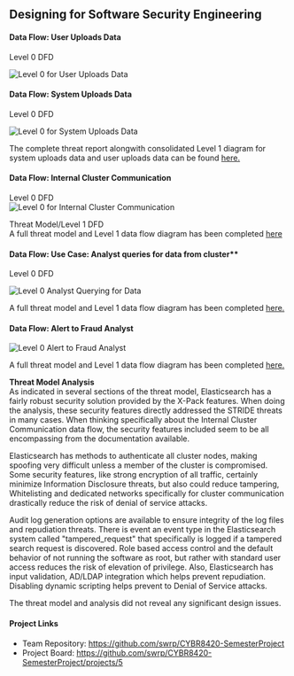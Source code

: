 ## Designing for Software Security Engineering
#### Data Flow: User Uploads Data
Level 0 DFD

![Level 0 for User Uploads Data](https://github.com/swrp/CYBR8420-SemesterProject/blob/BhawiniTripathi-TMT/Level0_DataFlow1.PNG)

#### Data Flow: System Uploads Data
Level 0 DFD

![Level 0 for System Uploads Data](https://github.com/swrp/CYBR8420-SemesterProject/blob/BhawiniTripathi-TMT/Level0_DataFlow2.PNG)

The complete threat report alongwith consolidated Level 1 diagram for system uploads data and user uploads data can be found <a href = "https://swrp.github.io/CYBR8420-SemesterProject/UpdatingData.htm">here.</a>

#### Data Flow: Internal Cluster Communication
Level 0 DFD  
![Level 0 for Internal Cluster Communication](https://github.com/swrp/CYBR8420-SemesterProject/blob/mark/Threat%20Models/InternalClusterCommunication_Level_0.PNG)  

Threat Model/Level 1 DFD  
A full threat model and Level 1 data flow diagram has been completed <a href = "https://swrp.github.io/CYBR8420-SemesterProject/InternalClusterCommunication_ThreatReport.htm">here </a>

#### Data Flow: Use Case: Analyst queries for data from cluster**

Level 0 DFD

![Level 0 Analyst Querying for Data](https://github.com/swrp/CYBR8420-SemesterProject/blob/swrp-TMT/Threat%20Models/AnalystQueriesForFraudReports.png)

A full threat model and Level 1 data flow diagram has been completed <a href = "https://swrp.github.io/CYBR8420-SemesterProject/AnalystQueriesForFraudReprts.htm">here.</a>


#### Data Flow: Alert to Fraud Analyst
![Level 0 Alert to Fraud Analyst](https://github.com/swrp/CYBR8420-SemesterProject/blob/master/Threat%20Models/AlertToFraudAnalyst.PNG)

A full threat model and Level 1 data flow diagram has been completed <a href = "https://swrp.github.io/CYBR8420-SemesterProject/AlertToFraudAnalyst.htm">here.</a>



**Threat Model Analysis**  
As indicated in several sections of the threat model, Elasticsearch has a fairly robust security solution provided by the X-Pack features.  When doing the analysis, these security features directly addressed the STRIDE threats in many cases.  When thinking specifically about the Internal Cluster Communication data flow, the security features included seem to be all encompassing from the documentation available.

Elasticsearch has methods to authenticate all cluster nodes, making spoofing very difficult unless a member of the cluster is compromised.  Some security features, like strong encryption of all traffic, certainly minimize Information Disclosure threats, but also could reduce tampering,  Whitelisting and dedicated networks specifically for cluster communication drastically reduce the risk of denial of service attacks. 

Audit log generation options are available to ensure integrity of the log files and repudiation threats.  There is event an event type in the Elasticsearch system called "tampered_request" that specifically is logged if a tampered search request is discovered.  Role based access control and the default behavior of not running the software as root, but rather with standard user access reduces the risk of elevation of privilege. Also, Elasticsearch has input validation, AD/LDAP integration which helps prevent repudiation. Disabling dynamic scripting helps prevent to Denial of Service attacks.

The threat model and analysis did not reveal any significant design issues.

#### Project Links
* Team Repository: https://github.com/swrp/CYBR8420-SemesterProject
* Project Board: https://github.com/swrp/CYBR8420-SemesterProject/projects/5
